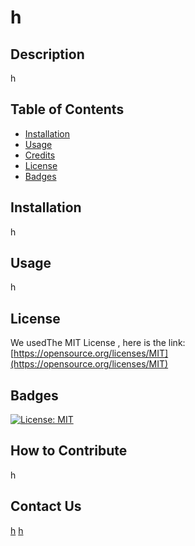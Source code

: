 # h

  ## Description
  
  h
  
  ## Table of Contents 
  
  - [Installation](#installation)
  - [Usage](#usage)
  - [Credits](#credits)
  - [License](#license)
  - [Badges](#badges)
  
  ## Installation
  
  h
  
  ## Usage
  
  h
  ## License
  
  We usedThe MIT License , here is the link: [https://opensource.org/licenses/MIT](https://opensource.org/licenses/MIT)
  
  ## Badges
  
 [![License: MIT](https://img.shields.io/badge/License-MIT-yellow.svg)](https://opensource.org/licenses/MIT)
  
  ## How to Contribute
  
  h
  
  ## Contact Us 
  [h](h)
  [h](https://github.com/h)
